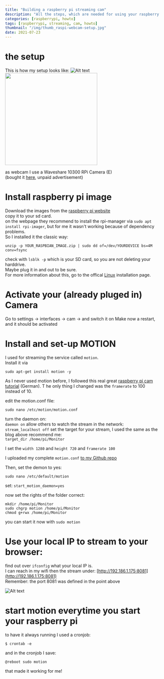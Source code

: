 ```yaml
---
title: "Building a raspberry pi streaming cam"
description: "All the steps, which are needed for using your raspberry pi for streaming"
categories: [raspberrypi, howto]
tags: [raspberrypi, streaming, cam, howto]
thumbnail: "/img/thumb_raspi-webcam-setup.jpg"
date: 2021-07-23
---
```

# the setup
This is how my setup looks like:
![Alt text](/img/raspi-webcam-setup.jpg "complete technical setup")
<img src="https://raw.githubusercontent.com/joergi/blog/main/images/" alt="" width="300"> <br>

as webcam I use a Waveshare 10300 RPi Camera (E)  
(bought it [here](https://www.welectron.com/Waveshare-10300-RPi-Camera-E), unpaid advertisement)

# Install raspberry pi image
Download the images from the [raspberry pi website](https://www.raspberrypi.org/software/)  
copy it to your sd card.  
on the webpage they recommend to install the rpi-manager via `sudo apt install rpi-imager`, but for me it wasn't working because of dependency problems.  
So I installed it the classic way:  
```shell
unzip -p YOUR_RASPBIAN_IMAGE.zip | sudo dd of=/dev/YOURDEVICE bs=4M conv=fsync
```
check with `lsblk -p` which is your SD card, so you are not deleting your harddrive.  
Maybe plug it in and out to be sure.   
For more information about this, go to the offical [Linux](https://www.raspberrypi.org/documentation/installation/installing-images/linux.md) installation page.
# Activate your (already pluged in) Camera 
Go to settings -> interfaces -> cam -> and switch it on
Make now a restart, and it should be activated

# Install and set-up MOTION
I used for streaming the service called `motion`.  
Install it via 
```shell
sudo apt-get install motion -y
```
As I never used motion before, I followed this real great [raspberry pi cam tutorial](https://tutorials-raspberrypi.de/raspberry-pi-ueberwachungskamera-livestream-einrichten/) (German). T
he only thing I changed was the `framerate` to 100 instead of 10.  

edit the motion.conf file:
```shell
sudo nano /etc/motion/motion.conf
```
turn the daemon on:  
`daemon on`
allow others to watch the stream in the network:  
`stream_localhost off`
set the target for your stream, I used the same as the blog above recommend me:  
`target_dir /home/pi/Monitor`

I set the `width 1280` and `height 720` and `framerate 100`

I uploaded my complete `motion.conf` [to my Github repo](https://github.com/joergi/tryouts/blob/main/raspberry-pi/streaming-cam/motion.conf) 

Then, set the demon to yes:
```shell
sudo nano /etc/default/motion
```
set: `start_motion_daemon=yes`

now set the rights of the folder correct:
```shell
mkdir /home/pi/Monitor
sudo chgrp motion /home/pi/Monitor
chmod g+rwx /home/pi/Monitor
```
you can start it now with `sudo motion` 

# Use your local IP to stream to your browser:
find out over `ifconfig` what your local IP is.  
I can reach in my wifi then the stream under: [http://192.186.1.175:8081](http://192.186.1.175:8081)   
Remember: the port 8081 was defined in the point above

![Alt text](/img/webcam-in-action.png "screenshot of the raspberrypi streaming to the my browser")

# start motion everytime you start your raspberry pi
to have it always running I used a cronjob:
```shell
$ crontab -e
```
and in the cronjob I save:
```shell
@reboot sudo motion
```
that made it working for me!

